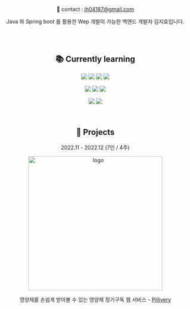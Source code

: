 <br></br>
<div align="center">



📩 contact : jh04187@gmail.com
  
Java 와 Spring boot 를 활용한 Wep 개발이 가능한 백엔드 개발자 김지효입니다.
  

  


 <br />   <br />  
  
## 📚 Currently learning
<img src="https://img.shields.io/badge/java-007396?style=for-the-badge&logo=java&logoColor=white"> <img src="https://img.shields.io/badge/spring-6DB33F?style=for-the-badge&logo=spring&logoColor=white"> <img src="https://img.shields.io/badge/springboot-6DB33F?style=for-the-badge&logo=springboot&logoColor=white"> <img src="https://img.shields.io/badge/springsecurity-6DB33F?style=for-the-badge&logo=springsecurity&logoColor=white"> 

<img src="https://img.shields.io/badge/mysql-4479A1?style=for-the-badge&logo=mysql&logoColor=white"> <img src="https://img.shields.io/badge/gradle-02303A?style=for-the-badge&logo=gradle&logoColor=white"> <img src="https://img.shields.io/badge/jwt-000000?style=for-the-badge&logo=jsonwebtokens&logoColor=white"> 

<img src="https://img.shields.io/badge/Amazon EC2-FF9900?style=for-the-badge&logo=AmazonEC2&logoColor=white"> <img src="https://img.shields.io/badge/Amazon RDS-527FFF?style=for-the-badge&logo=AmazonRDS&logoColor=white">
    
 <br />



## 📸 Projects




2022.11 - 2022.12 (7인 / 4주)

<a href="http://pillivery.s3-website.ap-northeast-2.amazonaws.com/">
<img src="https://user-images.githubusercontent.com/107875909/205875630-18f8132e-d96e-4c7d-bde8-4eb5953872ab.png" alt="logo" width=360 />
</a>

영양제를 손쉽게 받아볼 수 있는 영양제 정기구독 웹 서비스 - [Pillivery](https://github.com/codestates-seb/seb40_main_033)



 </div>
 
<!--
**zirryo/zirryo** is a ✨ _special_ ✨ repository because its `README.md` (this file) appears on your GitHub profile.

![Anurag's GitHub stats](https://github-readme-stats.vercel.app/api?username=zirryo&show_icons=true&theme=graywhite&count_private=true)

Here are some ideas to get you started:

- 🔭 I’m currently working on ...
- 🌱 I’m currently learning ...
- 👯 I’m looking to collaborate on ...
- 🤔 I’m looking for help with ...
- 💬 Ask me about ...
- 📫 How to reach me: ...
- 😄 Pronouns: ...
- ⚡ Fun fact: ...
-->

